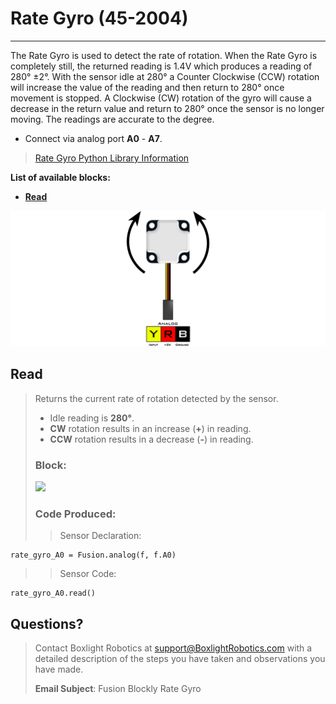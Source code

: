 # **Rate Gyro (45-2004)**
-----
The Rate Gyro is used to detect the rate of rotation. When the Rate Gyro is completely still, the returned reading is 1.4V which produces a reading of 280° ±2°. With the sensor idle at 280° a Counter Clockwise (CCW) rotation will increase the value of the reading and then return to 280° once movement is stopped. A Clockwise (CW) rotation of the gyro will cause a decrease in the return value and return to 280° once the sensor is no longer moving. The readings are accurate to the degree.

* Connect via analog port **A0** - **A7**.

>[Rate Gyro Python Library Information](Py_Rate_Gyro.md)

**List of available blocks:**  

* [**Read**](Blk_Rate_Gyro.md#read)

![](img/Sensor_Diagrams/RateGyro.png)

## **Read**
>Returns the current rate of rotation detected by the sensor.
>
>* Idle reading is **280°**.
>* **CW** rotation results in an increase (**+**) in reading.
>* **CCW** rotation results in a decrease (**-**) in reading.
>    
>### Block:
>
><img src="../img/Intermediate_Blocks/Rate_Gyro/ReadRateGyro.PNG" width="300">
>
>### Code Produced:
>
>>Sensor Declaration:
>>>
    rate_gyro_A0 = Fusion.analog(f, f.A0)
    
>>Sensor Code:
>>>
    rate_gyro_A0.read()    

## **Questions?**
>Contact Boxlight Robotics at [support@BoxlightRobotics.com](mailto:support@BoxlightRobotics.com) with a detailed description of the steps you have taken and observations you have made.
>
>**Email Subject**: Fusion Blockly Rate Gyro